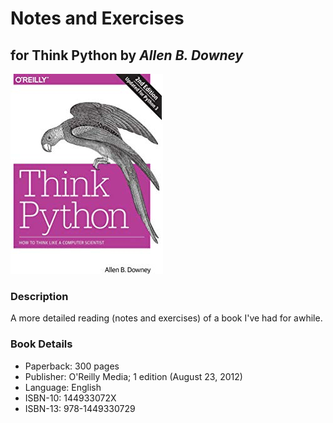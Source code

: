 # Notes and Exercises
## for **Think Python** by _Allen B. Downey_

![cover](thinkpython.png)

### Description
A more detailed reading (notes and exercises) of a book I've had for awhile. 


### Book Details
- Paperback: 300 pages
- Publisher: O'Reilly Media; 1 edition (August 23, 2012)
- Language: English
- ISBN-10: 144933072X
- ISBN-13: 978-1449330729

